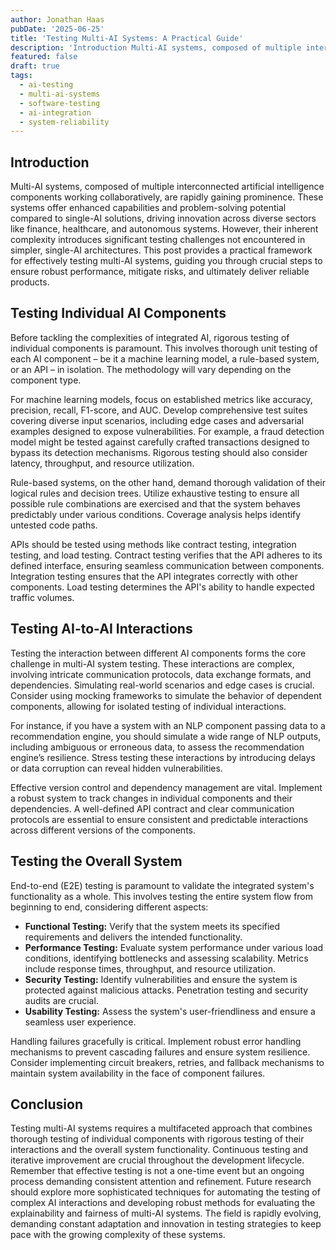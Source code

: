 ```yaml
---
author: Jonathan Haas
pubDate: '2025-06-25'
title: 'Testing Multi-AI Systems: A Practical Guide'
description: 'Introduction Multi-AI systems, composed of multiple interconnected artificial intelligence components working collaboratively, are rapidly gaining prominence.'
featured: false
draft: true
tags:
  - ai-testing
  - multi-ai-systems
  - software-testing
  - ai-integration
  - system-reliability
---
```


## Introduction

Multi-AI systems, composed of multiple interconnected artificial intelligence components working collaboratively, are rapidly gaining prominence. These systems offer enhanced capabilities and problem-solving potential compared to single-AI solutions, driving innovation across diverse sectors like finance, healthcare, and autonomous systems. However, their inherent complexity introduces significant testing challenges not encountered in simpler, single-AI architectures. This post provides a practical framework for effectively testing multi-AI systems, guiding you through crucial steps to ensure robust performance, mitigate risks, and ultimately deliver reliable products.

## Testing Individual AI Components

Before tackling the complexities of integrated AI, rigorous testing of individual components is paramount. This involves thorough unit testing of each AI component – be it a machine learning model, a rule-based system, or an API – in isolation. The methodology will vary depending on the component type.

For machine learning models, focus on established metrics like accuracy, precision, recall, F1-score, and AUC. Develop comprehensive test suites covering diverse input scenarios, including edge cases and adversarial examples designed to expose vulnerabilities. For example, a fraud detection model might be tested against carefully crafted transactions designed to bypass its detection mechanisms. Rigorous testing should also consider latency, throughput, and resource utilization.

Rule-based systems, on the other hand, demand thorough validation of their logical rules and decision trees. Utilize exhaustive testing to ensure all possible rule combinations are exercised and that the system behaves predictably under various conditions. Coverage analysis helps identify untested code paths.

APIs should be tested using methods like contract testing, integration testing, and load testing. Contract testing verifies that the API adheres to its defined interface, ensuring seamless communication between components. Integration testing ensures that the API integrates correctly with other components. Load testing determines the API's ability to handle expected traffic volumes.

## Testing AI-to-AI Interactions

Testing the interaction between different AI components forms the core challenge in multi-AI system testing. These interactions are complex, involving intricate communication protocols, data exchange formats, and dependencies. Simulating real-world scenarios and edge cases is crucial. Consider using mocking frameworks to simulate the behavior of dependent components, allowing for isolated testing of individual interactions.

For instance, if you have a system with an NLP component passing data to a recommendation engine, you should simulate a wide range of NLP outputs, including ambiguous or erroneous data, to assess the recommendation engine’s resilience. Stress testing these interactions by introducing delays or data corruption can reveal hidden vulnerabilities.

Effective version control and dependency management are vital. Implement a robust system to track changes in individual components and their dependencies. A well-defined API contract and clear communication protocols are essential to ensure consistent and predictable interactions across different versions of the components.

## Testing the Overall System

End-to-end (E2E) testing is paramount to validate the integrated system's functionality as a whole. This involves testing the entire system flow from beginning to end, considering different aspects:

- **Functional Testing:** Verify that the system meets its specified requirements and delivers the intended functionality.
- **Performance Testing:** Evaluate system performance under various load conditions, identifying bottlenecks and assessing scalability. Metrics include response times, throughput, and resource utilization.
- **Security Testing:** Identify vulnerabilities and ensure the system is protected against malicious attacks. Penetration testing and security audits are crucial.
- **Usability Testing:** Assess the system's user-friendliness and ensure a seamless user experience.

Handling failures gracefully is critical. Implement robust error handling mechanisms to prevent cascading failures and ensure system resilience. Consider implementing circuit breakers, retries, and fallback mechanisms to maintain system availability in the face of component failures.

## Conclusion

Testing multi-AI systems requires a multifaceted approach that combines thorough testing of individual components with rigorous testing of their interactions and the overall system functionality. Continuous testing and iterative improvement are crucial throughout the development lifecycle. Remember that effective testing is not a one-time event but an ongoing process demanding consistent attention and refinement. Future research should explore more sophisticated techniques for automating the testing of complex AI interactions and developing robust methods for evaluating the explainability and fairness of multi-AI systems. The field is rapidly evolving, demanding constant adaptation and innovation in testing strategies to keep pace with the growing complexity of these systems.
